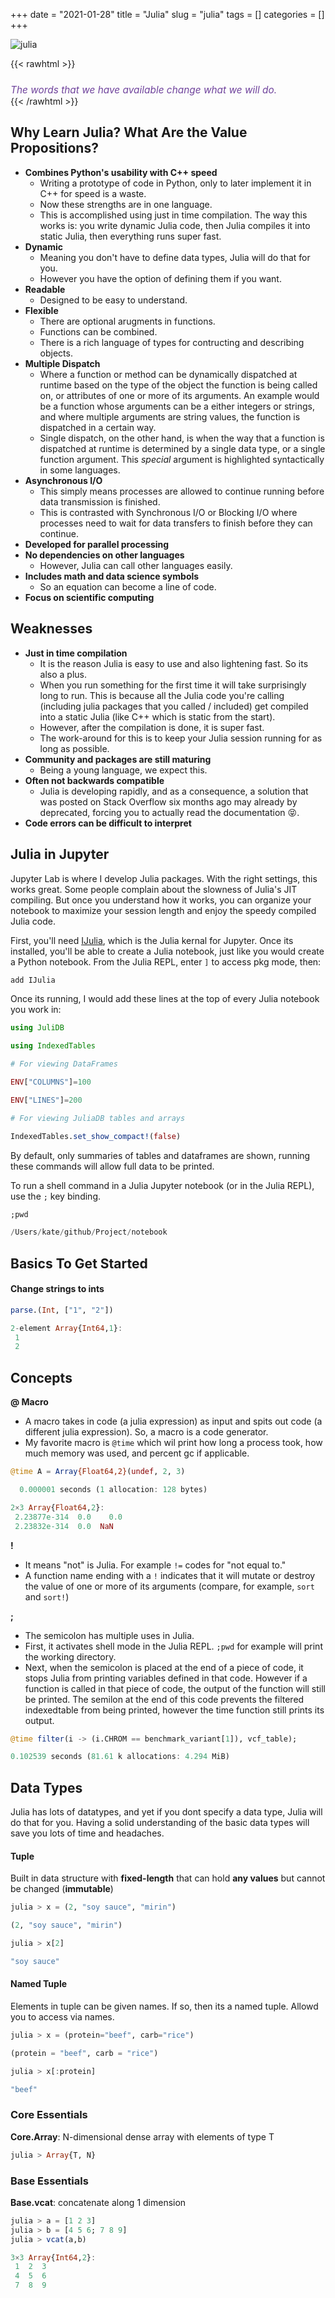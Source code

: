 +++ 
date = "2021-01-28"
title = "Julia"
slug = "julia"
tags = []
categories = []
+++


![julia](/images/julia_banner.png)

{{< rawhtml >}}
<p style="font-size:110%; color: #6f439c; margin: 0; font-style: italic; padding-top:2%;">
The words that we have available change what we will do.
</p>
{{< /rawhtml >}}

## Why Learn Julia? What Are the Value Propositions?

- __Combines Python's usability with C++ speed__
    - Writing a prototype of code in Python, only to later implement it in C++ for speed is a waste.
    - Now these strengths are in one language.
    - This is accomplished using just in time compilation. The way this works is: you write dynamic Julia code, then Julia compiles it into static Julia, then everything runs super fast.
- __Dynamic__
    - Meaning you don't have to define data types, Julia will do that for you.
    - However you have the option of defining them if you want.
- __Readable__
    - Designed to be easy to understand. 
- __Flexible__
    - There are optional arugments in functions.
    - Functions can be combined.
    - There is a rich language of types for contructing and describing objects.
- __Multiple Dispatch__
    - Where a function or method can be dynamically dispatched at runtime based on the type of the object the function is being called on, or attributes of one or more of its arguments. An example would be a function whose arguments can be a either integers or strings, and where multiple arguments are string values, the function is dispatched in a certain way.
    - Single dispatch, on the other hand, is when the way that a function is dispatched at runtime is determined by a single data type, or a single function argument. This _special_ argument is highlighted syntactically in some languages.
- __Asynchronous I/O__
    - This simply means processes are allowed to continue running before data transmission is finished.
    - This is contrasted with Synchronous I/O or Blocking I/O where processes need to wait for data transfers to finish before they can continue.
- __Developed for parallel processing__
- __No dependencies on other languages__
    - However, Julia can call other languages easily. 
- __Includes math and data science symbols__
    - So an equation can become a line of code.
- __Focus on scientific computing__


## Weaknesses

- __Just in time compilation__
    - It is the reason Julia is easy to use and also lightening fast. So its also a plus.
    - When you run something for the first time it will take surprisingly long to run. This is because all the Julia code you're calling (including julia packages that you called / included) get compiled into a static Julia (like C++ which is static from the start). 
    - However, after the compilation is done, it is super fast.
    - The work-around for this is to keep your Julia session running for as long as possible.
- __Community and packages are still maturing__
    - Being a young language, we expect this.
- __Often not backwards compatible__
    - Julia is developing rapidly, and as a consequence, a solution that was posted on Stack Overflow six months ago may already by deprecated, forcing you to actually read the documentation 😝.
- __Code errors can be difficult to interpret__


## Julia in Jupyter

Jupyter Lab is where I develop Julia packages. With the right settings, this works great. Some people complain about the slowness of Julia's JIT compiling. But once you understand how it works, you can organize your notebook to maximize your session length and enjoy the speedy compiled Julia code.

First, you'll need [IJulia](https://github.com/JuliaLang/IJulia.jl), which is the Julia kernal for Jupyter. Once its installed, you'll be able to create a Julia notebook, just like you would create a Python notebook. From the Julia REPL, enter `]` to access pkg mode, then:

```julia
add IJulia
```

Once its running, I would add these lines at the top of every Julia notebook you work in:

```julia
using JuliDB

using IndexedTables

# For viewing DataFrames

ENV["COLUMNS"]=100

ENV["LINES"]=200

# For viewing JuliaDB tables and arrays

IndexedTables.set_show_compact!(false)
```

By default, only summaries of tables and dataframes are shown, running these commands will allow full data to be printed.

To run a shell command in a Julia Jupyter notebook (or in the Julia REPL), use the `;` key binding.

```julia
;pwd

/Users/kate/github/Project/notebook
```

## Basics To Get Started

#### Change strings to ints
```julia
parse.(Int, ["1", "2"])

2-element Array{Int64,1}:
 1
 2
```

## Concepts

__@ Macro__
- A macro takes in code (a julia expression) as input and spits out code (a different julia expression). So, a macro is a code generator.
- My favorite macro is `@time` which wil print how long a process took, how much memory was used, and percent gc if applicable.

```julia
@time A = Array{Float64,2}(undef, 2, 3)

  0.000001 seconds (1 allocation: 128 bytes)

2×3 Array{Float64,2}:
 2.23877e-314  0.0    0.0
 2.23832e-314  0.0  NaN
```

__!__
- It means "not" is Julia. For example `!=` codes for "not equal to."
- A function name ending with a `!` indicates that it will mutate or destroy the value of one or more of its arguments (compare, for example, `sort` and `sort!`) 


__;__
- The semicolon has multiple uses in Julia.
- First, it activates shell mode in the Julia REPL. `;pwd` for example will print the working directory.
- Next, when the semicolon is placed at the end of a piece of code, it stops Julia from printing variables defined in that code. However if a function is called in that piece of code, the output of the function will still be printed. The semilon at the end of this code prevents the filtered indexedtable from being printed, however the time function still prints its output.

```julia
@time filter(i -> (i.CHROM == benchmark_variant[1]), vcf_table);

0.102539 seconds (81.61 k allocations: 4.294 MiB)
```

## Data Types

Julia has lots of datatypes, and yet if you dont specify a data type, Julia will do that for you. Having a solid understanding of the basic data types will save you lots of time and headaches.

#### Tuple

Built in data structure with __fixed-length__ that can hold __any values__ but cannot be changed (__immutable__)

```julia
julia > x = (2, "soy sauce", "mirin")

(2, "soy sauce", "mirin")
```

```julia
julia > x[2]

"soy sauce"
```

#### Named Tuple

Elements in tuple can be given names. If so, then its a named tuple. Allowd you to access via names.

```julia
julia > x = (protein="beef", carb="rice")

(protein = "beef", carb = "rice")
```

```julia
julia > x[:protein]

"beef"
```

### Core Essentials

__Core.Array__: N-dimensional dense array with elements of type T

```julia
julia > Array{T, N}
```

### Base Essentials

__Base.vcat__: concatenate along 1 dimension

```julia
julia > a = [1 2 3]
julia > b = [4 5 6; 7 8 9]
julia > vcat(a,b)

3×3 Array{Int64,2}:
 1  2  3
 4  5  6
 7  8  9
```



